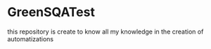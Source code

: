 # GreenSQATest
this repository is create to know all my knowledge in the creation of automatizations
